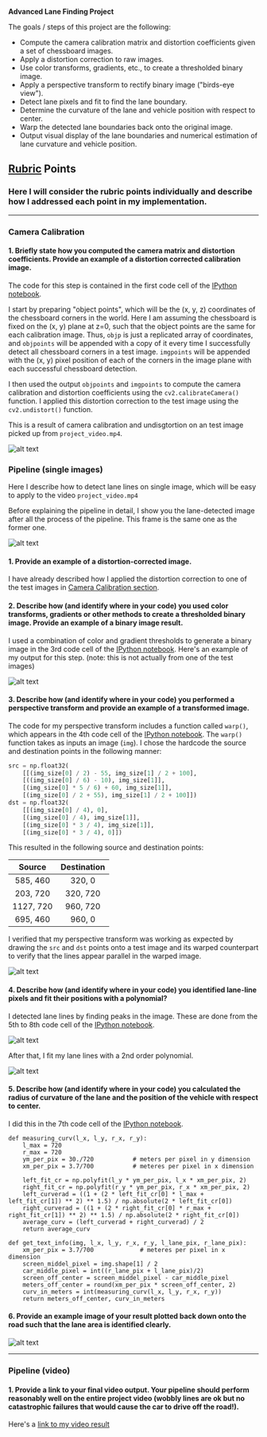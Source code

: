 **Advanced Lane Finding Project**

The goals / steps of this project are the following:

* Compute the camera calibration matrix and distortion coefficients given a set of chessboard images.
* Apply a distortion correction to raw images.
* Use color transforms, gradients, etc., to create a thresholded binary image.
* Apply a perspective transform to rectify binary image ("birds-eye view").
* Detect lane pixels and fit to find the lane boundary.
* Determine the curvature of the lane and vehicle position with respect to center.
* Warp the detected lane boundaries back onto the original image.
* Output visual display of the lane boundaries and numerical estimation of lane curvature and vehicle position.

[//]: # (Image References)

[image1]: ./output_images/calibration_undistortion.png "Undistorted"
[image2]: ./output_images/pipeline_image.png "Road Transformed"
[image3]: ./output_images/binary_image.png "Binary Example"
[image4]: ./output_images/warp_perspective.png "Warp Example"
[image5]: ./output_images/lane_pixels.png "Lane pixels"
[image6]: ./output_images/polyfit.png "Polyfit lane line"
[video1]: ./project_output.mp4 "Video"

## [Rubric](https://review.udacity.com/#!/rubrics/571/view) Points

### Here I will consider the rubric points individually and describe how I addressed each point in my implementation.  

---

### Camera Calibration

#### 1. Briefly state how you computed the camera matrix and distortion coefficients. Provide an example of a distortion corrected calibration image.

The code for this step is contained in the first code cell of the [IPython notebook](https://github.com/shiba24/udacity-sdnd/blob/master/CarND-Advanced-Lane-Lines-master/script.ipynb). 

I start by preparing "object points", which will be the (x, y, z) coordinates of the chessboard corners in the world. Here I am assuming the chessboard is fixed on the (x, y) plane at z=0, such that the object points are the same for each calibration image.  Thus, `objp` is just a replicated array of coordinates, and `objpoints` will be appended with a copy of it every time I successfully detect all chessboard corners in a test image.  `imgpoints` will be appended with the (x, y) pixel position of each of the corners in the image plane with each successful chessboard detection.  

I then used the output `objpoints` and `imgpoints` to compute the camera calibration and distortion coefficients using the `cv2.calibrateCamera()` function.  I applied this distortion correction to the test image using the `cv2.undistort()` function.

This is a result of camera calibration and undisgtortion on an test image picked up from ```project_video.mp4```.

![alt text][image1]

### Pipeline (single images)

Here I describe how to detect lane lines on single image, which will be easy to apply to the video ```project_video.mp4```

Before explaining the pipeline in detail, I show you the lane-detected image after all the process of the pipeline. This frame is the same one as the former one.

![alt text][image2]

#### 1. Provide an example of a distortion-corrected image.

I have already described how I applied the distortion correction to one of the test images in [Camera Calibration section](https://github.com/shiba24/udacity-sdnd/blob/master/CarND-Advanced-Lane-Lines-master/writeup_report.md#camera-calibration).

#### 2. Describe how (and identify where in your code) you used color transforms, gradients or other methods to create a thresholded binary image.  Provide an example of a binary image result.

I used a combination of color and gradient thresholds to generate a binary image in the 3rd code cell of the [IPython notebook](https://github.com/shiba24/udacity-sdnd/blob/master/CarND-Advanced-Lane-Lines-master/script.ipynb).  Here's an example of my output for this step.  (note: this is not actually from one of the test images)

![alt text][image3]

#### 3. Describe how (and identify where in your code) you performed a perspective transform and provide an example of a transformed image.

The code for my perspective transform includes a function called `warp()`, which appears in the 4th code cell of the [IPython notebook](https://github.com/shiba24/udacity-sdnd/blob/master/CarND-Advanced-Lane-Lines-master/script.ipynb).  The `warp()` function takes as inputs an image (`img`).  I chose the hardcode the source and destination points in the following manner:

```python
src = np.float32(
    [[(img_size[0] / 2) - 55, img_size[1] / 2 + 100],
    [((img_size[0] / 6) - 10), img_size[1]],
    [(img_size[0] * 5 / 6) + 60, img_size[1]],
    [(img_size[0] / 2 + 55), img_size[1] / 2 + 100]])
dst = np.float32(
    [[(img_size[0] / 4), 0],
    [(img_size[0] / 4), img_size[1]],
    [(img_size[0] * 3 / 4), img_size[1]],
    [(img_size[0] * 3 / 4), 0]])
```

This resulted in the following source and destination points:

| Source        | Destination   | 
|:-------------:|:-------------:| 
| 585, 460      | 320, 0        | 
| 203, 720      | 320, 720      |
| 1127, 720     | 960, 720      |
| 695, 460      | 960, 0        |

I verified that my perspective transform was working as expected by drawing the `src` and `dst` points onto a test image and its warped counterpart to verify that the lines appear parallel in the warped image.

![alt text][image4]

#### 4. Describe how (and identify where in your code) you identified lane-line pixels and fit their positions with a polynomial?

I detected lane lines by finding peaks in the image. These are done from the 5th to 8th code cell of the [IPython notebook](https://github.com/shiba24/udacity-sdnd/blob/master/CarND-Advanced-Lane-Lines-master/script.ipynb).

![alt text][image5]

After that, I fit my lane lines with a 2nd order polynomial. 

![alt text][image6]


#### 5. Describe how (and identify where in your code) you calculated the radius of curvature of the lane and the position of the vehicle with respect to center.

I did this in the 7th code cell of the [IPython notebook](https://github.com/shiba24/udacity-sdnd/blob/master/CarND-Advanced-Lane-Lines-master/script.ipynb).

```
def measuring_curv(l_x, l_y, r_x, r_y):
    l_max = 720
    r_max = 720
    ym_per_pix = 30./720           # meters per pixel in y dimension
    xm_per_pix = 3.7/700           # meteres per pixel in x dimension

    left_fit_cr = np.polyfit(l_y * ym_per_pix, l_x * xm_per_pix, 2)
    right_fit_cr = np.polyfit(r_y * ym_per_pix, r_x * xm_per_pix, 2)
    left_curverad = ((1 + (2 * left_fit_cr[0] * l_max + left_fit_cr[1]) ** 2) ** 1.5) / np.absolute(2 * left_fit_cr[0])
    right_curverad = ((1 + (2 * right_fit_cr[0] * r_max + right_fit_cr[1]) ** 2) ** 1.5) / np.absolute(2 * right_fit_cr[0])
    average_curv = (left_curverad + right_curverad) / 2
    return average_curv

def get_text_info(img, l_x, l_y, r_x, r_y, l_lane_pix, r_lane_pix):
    xm_per_pix = 3.7/700             # meteres per pixel in x dimension
    screen_middel_pixel = img.shape[1] / 2
    car_middle_pixel = int((r_lane_pix + l_lane_pix)/2)
    screen_off_center = screen_middel_pixel - car_middle_pixel
    meters_off_center = round(xm_per_pix * screen_off_center, 2)
    curv_in_meters = int(measuring_curv(l_x, l_y, r_x, r_y))
    return meters_off_center, curv_in_meters
```


#### 6. Provide an example image of your result plotted back down onto the road such that the lane area is identified clearly.


![alt text][image2]


---

### Pipeline (video)

#### 1. Provide a link to your final video output.  Your pipeline should perform reasonably well on the entire project video (wobbly lines are ok but no catastrophic failures that would cause the car to drive off the road!).

Here's a [link to my video result](./project_output.mp4)

